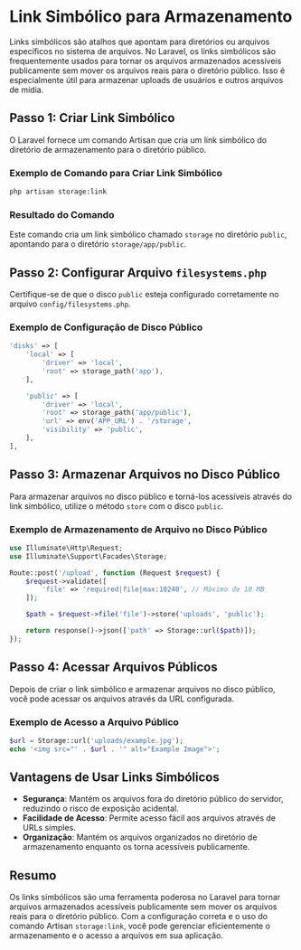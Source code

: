 # Link Simbólico para Armazenamento

Links simbólicos são atalhos que apontam para diretórios ou arquivos específicos no sistema de arquivos. No Laravel, os links simbólicos são frequentemente usados para tornar os arquivos armazenados acessíveis publicamente sem mover os arquivos reais para o diretório público. Isso é especialmente útil para armazenar uploads de usuários e outros arquivos de mídia.

## Passo 1: Criar Link Simbólico

O Laravel fornece um comando Artisan que cria um link simbólico do diretório de armazenamento para o diretório público.

### Exemplo de Comando para Criar Link Simbólico

```bash
php artisan storage:link
```

### Resultado do Comando

Este comando cria um link simbólico chamado `storage` no diretório `public`, apontando para o diretório `storage/app/public`.

## Passo 2: Configurar Arquivo `filesystems.php`

Certifique-se de que o disco `public` esteja configurado corretamente no arquivo `config/filesystems.php`.

### Exemplo de Configuração de Disco Público

```php
'disks' => [
    'local' => [
        'driver' => 'local',
        'root' => storage_path('app'),
    ],

    'public' => [
        'driver' => 'local',
        'root' => storage_path('app/public'),
        'url' => env('APP_URL') . '/storage',
        'visibility' => 'public',
    ],
],
```

## Passo 3: Armazenar Arquivos no Disco Público

Para armazenar arquivos no disco público e torná-los acessíveis através do link simbólico, utilize o método `store` com o disco `public`.

### Exemplo de Armazenamento de Arquivo no Disco Público

```php
use Illuminate\Http\Request;
use Illuminate\Support\Facades\Storage;

Route::post('/upload', function (Request $request) {
    $request->validate([
        'file' => 'required|file|max:10240', // Máximo de 10 MB
    ]);

    $path = $request->file('file')->store('uploads', 'public');

    return response()->json(['path' => Storage::url($path)]);
});
```

## Passo 4: Acessar Arquivos Públicos

Depois de criar o link simbólico e armazenar arquivos no disco público, você pode acessar os arquivos através da URL configurada.

### Exemplo de Acesso a Arquivo Público

```php
$url = Storage::url('uploads/example.jpg');
echo '<img src="' . $url . '" alt="Example Image">';
```

## Vantagens de Usar Links Simbólicos

- **Segurança**: Mantém os arquivos fora do diretório público do servidor, reduzindo o risco de exposição acidental.
- **Facilidade de Acesso**: Permite acesso fácil aos arquivos através de URLs simples.
- **Organização**: Mantém os arquivos organizados no diretório de armazenamento enquanto os torna acessíveis publicamente.

## Resumo

Os links simbólicos são uma ferramenta poderosa no Laravel para tornar arquivos armazenados acessíveis publicamente sem mover os arquivos reais para o diretório público. Com a configuração correta e o uso do comando Artisan `storage:link`, você pode gerenciar eficientemente o armazenamento e o acesso a arquivos em sua aplicação.

